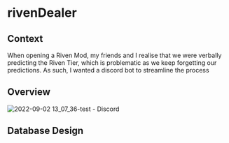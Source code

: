 # rivenDealer
## Context
When opening a Riven Mod, my friends and I realise that we were verbally predicting the Riven Tier, which is problematic as we keep forgetting our predictions. 
As such, I wanted a discord bot to streamline the process

## Overview
![2022-09-02 13_07_36-test - Discord](https://user-images.githubusercontent.com/71926348/188063361-c7c3d14f-181c-40e4-bcdc-99a4b4ab8a19.png)

## Database Design
